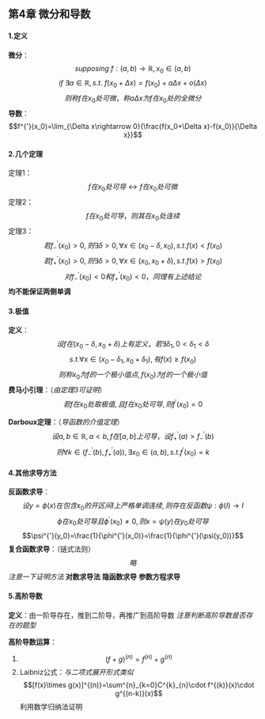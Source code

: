 ## 第4章 微分和导数
#### 1.定义
**微分**：
$$supposing\ f:(a,b)\rightarrow \mathbb{R},x_0\in (a,b)$$
$$if\ \exists a\in \mathbb{R},s.t.\ f(x_0+\Delta x)=f(x_0)+a\Delta x+o(\Delta x)$$
$$则称f在x_0处可微，称a\Delta x为f在x_0处的全微分$$
**导数**：
$$f^{'}(x_0)=\lim_{\Delta x\rightarrow 0}{\frac{f(x_0+\Delta x)-f(x_0)}{\Delta x}}$$
#### 2.几个定理
定理1：$$f在x_0处可导\leftrightarrow f在x_0处可微$$
定理2：$$f在x_0处可导，则其在x_0处连续$$
定理3：
$$若f^{'}_{-}(x_0)>0,则\exists \delta >0,\forall x\in (x_0-\delta,x_0),s.t.f(x)<f(x_0)$$
$$若f^{'}_{+}(x_0)>0,则\exists \delta>0,\forall x\in(x_0,x_0+\delta),s.t.f(x)>f(x_0)$$
$$对f^{'}_{-}(x_0)<0和f^{'}_{+}(x_0)<0，同理有上述结论$$
**均不能保证两侧单调**
#### 3.极值
**定义**：
$$设f在(x_0-\delta,x_0+\delta)上有定义，若\exists \delta_1,0<\delta_{1}<\delta$$
$$s.t.\forall x\in(x_0-\delta_1,x_0+\delta_1),有f(x)\geq f(x_0)$$
$$则称x_0为f的一个极小值点,f(x_0)为f的一个极小值$$
**费马小引理**：（*由定理3可证明*）
$$若f在x_0处取极值,且f在x_0处可导,则f^{'}(x_0)=0$$

**Darboux定理**：（*导函数的介值定理*）
$$设a,b\in \mathbb{R},a<b,f在[a,b]上可导，设f^{'}_{+}(a)>f^{'}_{-}(b)$$
$$则\forall k\in(f^{'}_{-}(b),f^{'}_{+}(a)),\exists x_0\in(a,b),s.t.f^{'}(x_0)=k$$
#### 4.其他求导方法
**反函数求导**：
$$设y=\phi(x)在包含x_0的开区间I上严格单调连续,则存在反函数\psi:\phi(I)\rightarrow I$$
$$\phi 在x_0处可导且\phi^{'}(x_0)\neq 0,则x=\psi (y)在y_0处可导$$
$$\psi^{'}(y_0)=\frac{1}{\phi^{'}(x_0)}=\frac{1}{\phi^{'}(\psi(y_0))}$$
**复合函数求导**：（链式法则）
$$略$$
*注意一下证明方法*
**对数求导法**
**隐函数求导**
**参数方程求导**
#### 5.高阶导数
**定义**：由一阶导存在，推到二阶导，再推广到高阶导数
*注意判断高阶导数是否存在的题型*

**高阶导数运算**：
1. $$(f+g)^{(n)}=f^{(n)}+g^{(n)}$$
2. Laibniz公式：*与二项式展开形式类似*
$$[f(x)\times g(x)]^{(n)}=\sum^{n}_{k=0}C^{k}_{n}\cdot f^{(k)}(x)\cdot g^{(n-k)}(x)$$
利用数学归纳法证明